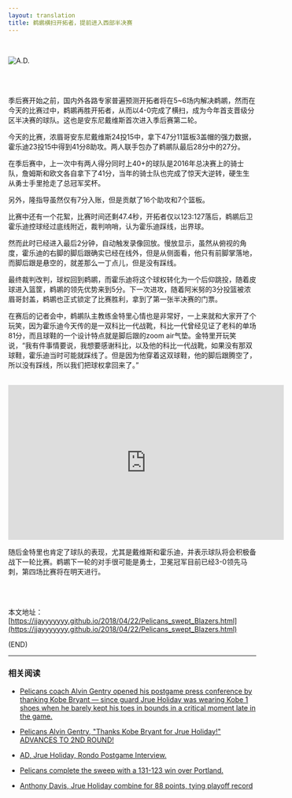 ```yaml
---
layout: translation
title: 鹈鹕横扫开拓者，提前进入西部半决赛
---
```



<br>

![A.D.](http://a.espncdn.com/combiner/i?img=%2Fphoto%2F2018%2F0421%2Fr359864_1296x729_16%2D9.jpg&w=570)

<br><br>

季后赛开始之前，国内外各路专家普遍预测开拓者将在5~6场内解决鹈鹕，然而在今天的比赛过中，鹈鹕再胜开拓者，从而以4-0完成了横扫，成为今年首支晋级分区半决赛的球队。这也是安东尼戴维斯首次进入季后赛第二轮。

今天的比赛，浓眉哥安东尼戴维斯24投15中，拿下47分11篮板3盖帽的强力数据，霍乐迪23投15中得到41分8助攻。两人联手包办了鹈鹕队最后28分中的27分。

在季后赛中，上一次中有两人得分同时上40+的球队是2016年总决赛上的骑士队，詹姆斯和欧文各自拿下了41分，当年的骑士队也完成了惊天大逆转，硬生生从勇士手里抢走了总冠军奖杯。

另外，隆指导虽然仅有7分入账，但是贡献了16个助攻和7个篮板。

比赛中还有一个花絮，比赛时间还剩47.4秒，开拓者仅以123:127落后，鹈鹕后卫霍乐迪控球经过底线附近，裁判响哨，认为霍乐迪踩线，出界球。

然而此时已经进入最后2分钟，自动触发录像回放。慢放显示，虽然从俯视的角度，霍乐迪的右脚的脚后跟确实已经在线外，但是从侧面看，他只有前脚掌落地，而脚后跟是悬空的，就差那么一丁点儿，但是没有踩线。

最终裁判改判，球权回到鹈鹕，而霍乐迪将这个球权转化为一个后仰跳投，随着皮球进入篮筐，鹈鹕的领先优势来到5分。下一次进攻，随着阿米努的3分投篮被浓眉哥封盖，鹈鹕也正式锁定了比赛胜利，拿到了第一张半决赛的门票。

在赛后的记者会中，鹈鹕队主教练金特里心情也是非常好，一上来就和大家开了个玩笑，因为霍乐迪今天传的是一双科比一代战靴，科比一代曾经见证了老科的单场81分，而且球鞋的一个设计特点就是脚后跟的zoom air气垫。金特里开玩笑说，“我有件事情要说，我想要感谢科比，以及他的科比一代战靴，如果没有那双球鞋，霍乐迪当时可能就踩线了。但是因为他穿着这双球鞋，他的脚后跟腾空了，所以没有踩线，所以我们把球权拿回来了。”

<br>

<iframe width="560" height="315" src="https://www.youtube.com/embed/FNWu2r4HHSE?rel=0" frameborder="0" allow="autoplay; encrypted-media" allowfullscreen></iframe>

<br>

随后金特里也肯定了球队的表现，尤其是戴维斯和霍乐迪，并表示球队将会积极备战下一轮比赛。鹈鹕下一轮的对手很可能是勇士，卫冕冠军目前已经3-0领先马刺，第四场比赛将在明天进行。

<br><br>

本文地址：[https://jjayyyyyyy.github.io/2018/04/22/Pelicans_swept_Blazers.html](https://jjayyyyyyy.github.io/2018/04/22/Pelicans_swept_Blazers.html)

(END)

---

###	相关阅读

*	[Pelicans coach Alvin Gentry opened his postgame press conference by thanking Kobe Bryant — since guard Jrue Holiday was wearing Kobe 1 shoes when he barely kept his toes in bounds in a critical moment late in the game.](http://www.espn.com/espn/now?nowId=21-0779505297893888377-4)

*	[Pelicans Alvin Gentry, "Thanks Kobe Bryant for Jrue Holiday!" ADVANCES TO 2ND ROUND!](https://www.youtube.com/watch?v=FNWu2r4HHSE)

*	[AD, Jrue Holiday, Rondo Postgame Interview.](https://www.youtube.com/watch?v=z-auLJpr0K4)

*	[Pelicans complete the sweep with a 131-123 win over Portland.](http://www.espn.com/espn/now?nowId=21-40019835-4)

*	[Anthony Davis, Jrue Holiday combine for 88 points, tying playoff record](http://www.espn.com/nba/story/_/id/23281459/new-orleans-pelicans-duo-anthony-davis-jrue-holiday-combine-88-points-tie-nba-playoff-record)
